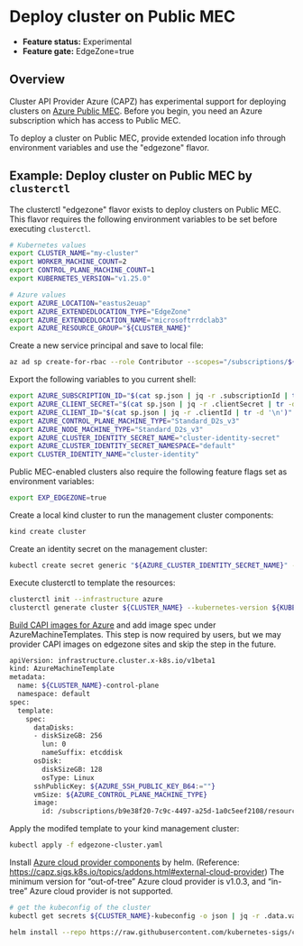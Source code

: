 # Deploy cluster on Public MEC

- **Feature status:** Experimental
- **Feature gate:** EdgeZone=true

## Overview

Cluster API Provider Azure (CAPZ) has experimental support for deploying clusters on [Azure Public MEC](https://azure.microsoft.com/en-us/solutions/public-multi-access-edge-compute-mec). Before you begin, you need an Azure subscription which has access to Public MEC.

To deploy a cluster on Public MEC, provide extended location info through environment variables and use the "edgezone" flavor.

## Example: Deploy cluster on Public MEC by `clusterctl`

The clusterctl "edgezone" flavor exists to deploy clusters on Public MEC. This flavor requires the following environment variables to be set before executing `clusterctl`.

```bash
# Kubernetes values
export CLUSTER_NAME="my-cluster"
export WORKER_MACHINE_COUNT=2
export CONTROL_PLANE_MACHINE_COUNT=1
export KUBERNETES_VERSION="v1.25.0"

# Azure values
export AZURE_LOCATION="eastus2euap"
export AZURE_EXTENDEDLOCATION_TYPE="EdgeZone"
export AZURE_EXTENDEDLOCATION_NAME="microsoftrrdclab3"
export AZURE_RESOURCE_GROUP="${CLUSTER_NAME}"
```

Create a new service principal and save to local file:
```bash
az ad sp create-for-rbac --role Contributor --scopes="/subscriptions/${AZURE_SUBSCRIPTION_ID}" --sdk-auth > sp.json
```
Export the following variables to you current shell:
```bash
export AZURE_SUBSCRIPTION_ID="$(cat sp.json | jq -r .subscriptionId | tr -d '\n')"
export AZURE_CLIENT_SECRET="$(cat sp.json | jq -r .clientSecret | tr -d '\n')"
export AZURE_CLIENT_ID="$(cat sp.json | jq -r .clientId | tr -d '\n')"
export AZURE_CONTROL_PLANE_MACHINE_TYPE="Standard_D2s_v3"
export AZURE_NODE_MACHINE_TYPE="Standard_D2s_v3"
export AZURE_CLUSTER_IDENTITY_SECRET_NAME="cluster-identity-secret"
export AZURE_CLUSTER_IDENTITY_SECRET_NAMESPACE="default"
export CLUSTER_IDENTITY_NAME="cluster-identity"
```

Public MEC-enabled clusters also require the following feature flags set as environment variables:

```bash
export EXP_EDGEZONE=true
```

Create a local kind cluster to run the management cluster components:

```bash
kind create cluster
```

Create an identity secret on the management cluster:

```bash
kubectl create secret generic "${AZURE_CLUSTER_IDENTITY_SECRET_NAME}" --from-literal=clientSecret="${AZURE_CLIENT_SECRET}"
```

Execute clusterctl to template the resources:

```bash
clusterctl init --infrastructure azure
clusterctl generate cluster ${CLUSTER_NAME} --kubernetes-version ${KUBERNETES_VERSION} --flavor edgezone > edgezone-cluster.yaml
```
[Build CAPI images for Azure](https://image-builder.sigs.k8s.io/capi/providers/azure.html) and add image spec under AzureMachineTemplates. This step is now required by users, but we may provider CAPI images on edgezone sites and skip the step in the future.
```bash
apiVersion: infrastructure.cluster.x-k8s.io/v1beta1
kind: AzureMachineTemplate
metadata:
  name: ${CLUSTER_NAME}-control-plane
  namespace: default
spec:
  template:
    spec:
      dataDisks:
      - diskSizeGB: 256
        lun: 0
        nameSuffix: etcddisk
      osDisk:
        diskSizeGB: 128
        osType: Linux
      sshPublicKey: ${AZURE_SSH_PUBLIC_KEY_B64:=""}
      vmSize: ${AZURE_CONTROL_PLANE_MACHINE_TYPE}
      image:
        id: /subscriptions/b9e38f20-7c9c-4497-a25d-1a0c5eef2108/resourceGroups/capz-images-rg/providers/Microsoft.Compute/galleries/CAPZimages/images/capi-canada
```
Apply the modifed template to your kind management cluster:
```bash
kubectl apply -f edgezone-cluster.yaml
```

Install [Azure cloud provider components](https://github.com/kubernetes-sigs/cloud-provider-azure/tree/master/helm/cloud-provider-azure) by helm. (Reference: https://capz.sigs.k8s.io/topics/addons.html#external-cloud-provider)
The minimum version for “out-of-tree” Azure cloud provider is v1.0.3, and “in-tree” Azure cloud provider is not supported.

```bash
# get the kubeconfig of the cluster
kubectl get secrets ${CLUSTER_NAME}-kubeconfig -o json | jq -r .data.value | base64 --decode > ./kubeconfig

helm install --repo https://raw.githubusercontent.com/kubernetes-sigs/cloud-provider-azure/master/helm/repo cloud-provider-azure --generate-name --set infra.clusterName=${CLUSTER_NAME} --kubeconfig=./kubeconfig
```